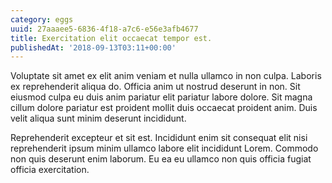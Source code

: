 ```yaml
---
category: eggs
uuid: 27aaaee5-6836-4f18-a7c6-e56e3afb4677
title: Exercitation elit occaecat tempor est.
publishedAt: '2018-09-13T03:11+00:00'
---
```


Voluptate sit amet ex elit anim veniam et nulla ullamco in non culpa. Laboris ex reprehenderit aliqua do. Officia anim ut nostrud deserunt in non. Sit eiusmod culpa eu duis anim pariatur elit pariatur labore dolore. Sit magna cillum dolore pariatur est proident mollit duis occaecat proident anim. Duis velit aliqua sunt minim deserunt incididunt.

Reprehenderit excepteur et sit est. Incididunt enim sit consequat elit nisi reprehenderit ipsum minim ullamco labore elit incididunt Lorem. Commodo non quis deserunt enim laborum. Eu ea eu ullamco non quis officia fugiat officia exercitation.
